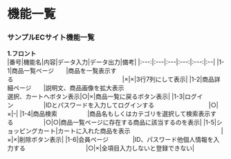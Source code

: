 # 機能一覧
### サンプルECサイト機能一覧
**1.フロント**<br>
|番号|機能名|内容|データ入力|データ出力|備考|
|:---:|:---|:---|:---:|:---:|:--|
|1-1|商品一覧ページ　　|商品を一覧表示する　　　　　　　　　　　　　　　　　　|×|×|3行7列にして表示|
|1-2|商品詳細ページ　　|説明文、商品画像を拡大表示<br>選択、カートへボタン表示|○|×|商品一覧に戻るボタン表示|
|1-3|ログイン　　　　　|IDとパスワードを入力してログインする　　　　　　　　　|○|×|-|
|1-4|商品検索　　　　　|商品名もしくはカテゴリを選択して検索表示する　　　　　|○|○|商品一覧ページに存在する商品に該当するのを表示|
|1-5|ショッピングカート|カートに入れた商品を表示　　　　　　　　　　　　　　　|×|×|削除ボタン表示|
|1-6|会員ページ　　　　|ID、パスワード他個人情報を入力する　　　　　　　　　　|○|×|全項目入力しないと登録できない|
